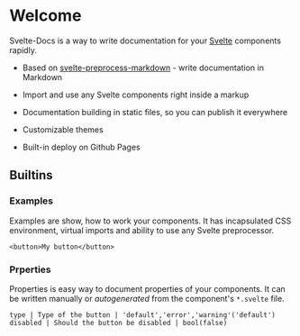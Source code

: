 # Welcome

Svelte-Docs is a way to write documentation for your [Svelte](https://svelte.dev) components rapidly.

* Based on [svelte-preprocess-markdown](https://alexxnb.github.io/svelte-preprocess-markdown) - write documentation in Markdown 

* Import and use any Svelte components right inside a markup

* Documentation building in static files, so you can publish it everywhere

* Customizable themes

* Built-in deploy on Github Pages

## Builtins

### Examples

Examples are show, how to work your components. It has incapsulated CSS environment, virtual imports and ability to use any Svelte preprocessor.

```example
<button>My button</button>
```

### Prperties

Properties is easy way to document properties of your components. It can be written manually or *autogenerated*  from the component's `*.svelte` file.

```properties
type | Type of the button | 'default','error','warning'('default')
disabled | Should the button be disabled | bool(false)
```
